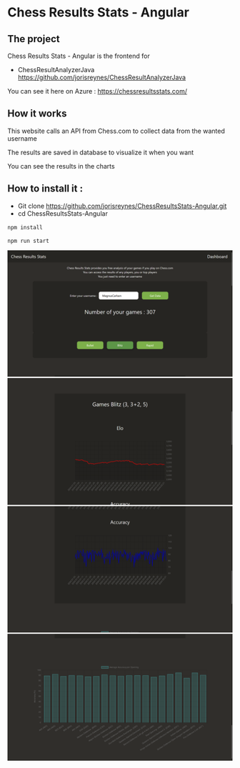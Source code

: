 # Chess Results Stats - Angular

## The project

Chess Results Stats - Angular is the frontend for

- ChessResultAnalyzerJava https://github.com/jorisreynes/ChessResultAnalyzerJava

You can see it here on Azure : https://chessresultsstats.com/

## How it works

This website calls an API from Chess.com to collect data from the wanted username

The results are saved in database to visualize it when you want

You can see the results in the charts

## How to install it :

- Git clone https://github.com/jorisreynes/ChessResultsStats-Angular.git
- cd ChessResultsStats-Angular

```
npm install
```

```
npm run start
```

![ChessResultsStatsAngular](screenshots/screen1.png)
![ChessResultsStatsAngular](screenshots/screen2.png)
![ChessResultsStatsAngular](screenshots/screen3.png)
![ChessResultsStatsAngular](screenshots/screen4.png)
